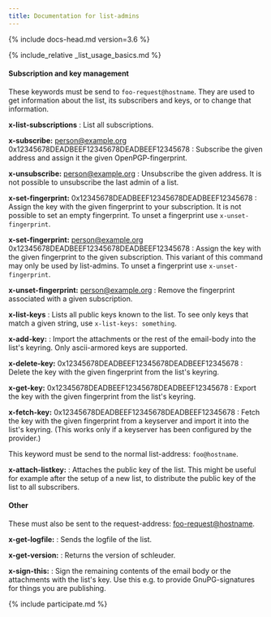 ```yaml
---
title: Documentation for list-admins
---
```


{% include docs-head.md version=3.6 %}

{% include_relative _list_usage_basics.md %}


#### Subscription and key management

These keywords must be send to `foo-request@hostname`. They are used to get information about the list, its subscribers and keys, or to change that information.

**x-list-subscriptions**
: List all subscriptions.

**x-subscribe:** person@example.org 0x12345678DEADBEEF12345678DEADBEEF12345678
: Subscribe the given address and assign it the given OpenPGP-fingerprint.

**x-unsubscribe:** person@example.org
: Unsubscribe the given address. It is not possible to unsubscribe the last admin of a list.

**x-set-fingerprint:** 0x12345678DEADBEEF12345678DEADBEEF12345678
: Assign the key with the given fingerprint to your subscription. It is not possible to set an empty fingerprint. To unset a fingerprint use `x-unset-fingerprint`.

**x-set-fingerprint:** person@example.org 0x12345678DEADBEEF12345678DEADBEEF12345678
: Assign the key with the given fingerprint to the given subscription. This variant of this command may only be used by list-admins. To unset a fingerprint use `x-unset-fingerprint`.

**x-unset-fingerprint:** person@example.org
: Remove the fingerprint associated with a given subscription.

**x-list-keys**
: Lists all public keys known to the list. To see only keys that match a given string, use `x-list-keys: something`.

**x-add-key:**
: Import the attachments or the rest of the email-body into the list's keyring. Only ascii-armored keys are supported.

**x-delete-key:** 0x12345678DEADBEEF12345678DEADBEEF12345678
: Delete the key with the given fingerprint from the list's keyring.

**x-get-key:** 0x12345678DEADBEEF12345678DEADBEEF12345678
: Export the key with the given fingerprint from the list's keyring.

**x-fetch-key:** 0x12345678DEADBEEF12345678DEADBEEF12345678
: Fetch the key with the given fingerprint from a keyserver and import it into the list's keyring. (This works only if a keyserver has been configured by the provider.)

This keyword must be send to the normal list-address: `foo@hostname`.

**x-attach-listkey:**
: Attaches the public key of the list. This might be useful for example after the setup of a new list, to distribute the public key of the list to all subscribers.


#### Other

These must also be sent to the request-address: <foo-request@hostname>.

**x-get-logfile:**
: Sends the logfile of the list.

**x-get-version:**
: Returns the version of schleuder.

**x-sign-this:**
: Sign the remaining contents of the email body or the attachments with the list's key. Use this e.g. to provide GnuPG-signatures for things you are publishing.

{% include participate.md %}
